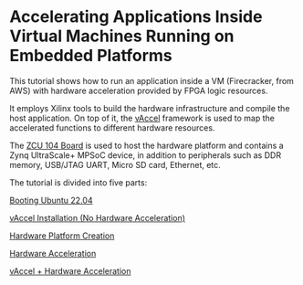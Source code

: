 # **Accelerating Applications Inside Virtual Machines Running on Embedded Platforms** 



This tutorial shows how to run an application inside a VM (Firecracker, from AWS) with hardware acceleration provided by FPGA logic resources. 

It employs Xilinx tools to build the hardware infrastructure and compile the host application. On top of it, the [vAccel](https://vaccel.org/) framework is used to map the accelerated functions to different hardware resources.

The [ZCU 104 Board](https://www.xilinx.com/products/boards-and-kits/zcu104.html) is used to host the hardware platform and contains a Zynq UltraScale+ MPSoC device, in addition to peripherals such as DDR memory, USB/JTAG UART, Micro SD card, Ethernet, etc.



The tutorial is divided into five parts:

[Booting Ubuntu 22.04](https://github.com/ELHorta/HW-Accel-APP-VM/wiki/ZCU104-Hardware-Platform)

[vAccel Installation (No Hardware Acceleration)](https://github.com/ELHorta/HW-Accel-APP-VM/wiki/ZCU-104---vAccel-(No-HW-Acceleration))

[Hardware Platform Creation](https://github.com/ELHorta/HW-Accel-APP-VM/wiki/ZCU-104-Hardware-Platform-Creation)

[Hardware Acceleration](https://github.com/ELHorta/HW-Accel-APP-VM/wiki/ZCU-104-Hardware-Acceleration)

[vAccel + Hardware Acceleration](https://github.com/ELHorta/HW-Accel-APP-VM/wiki/ZCU-104----vAccel---HW-Acceleration)
